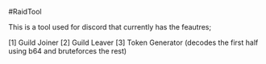 #RaidTool

This is a tool used for discord that currently has the feautres;

[1] Guild Joiner
[2] Guild Leaver
[3] Token Generator (decodes the first half using b64 and bruteforces the rest)